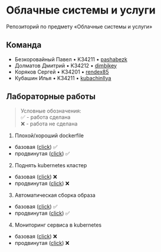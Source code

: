 # Облачные системы и услуги
Репозиторий по предмету «Облачные системы и услуги»

## Команда

* Безкоровайный Павел • K34211 • [pashabezk](https://github.com/pashabezk)
* Долматов Дмитрий • K34212 • [dimbikey](https://github.com/DimbikeY)
* Коряков Сергей • K34201 • [rendex85](https://github.com/rendex85)
* Кубашин Илья • K34211 • [kubachinIlya](https://github.com/kubachinIlya)

## Лабораторные работы

> Условные обозначения:<br/>
> ✅ - работа сделана<br/>
> ❌ - работа не сделана

1. Плохой/хороший dockerfile
* базовая ([click](/Lab1/Base)) ✅
* продвинутая ([click](/Lab1/Pro)) ✅

2. Поднять kubernetes кластер
* базовая ([click](/Lab2/Base)) ❌
* продвинутая ([click](/Lab2/Pro)) ❌

3. Автоматическая сборка образа
* базовая ([click](/Lab3/Base)) ✅
* продвинутая ([click](/Lab3/Pro)) ✅

4. Мониторинг сервиса в kubernetes
* базовая ([click](/Lab4/Base)) ❌
* продвинутая ([click](/Lab4/Pro)) ❌
